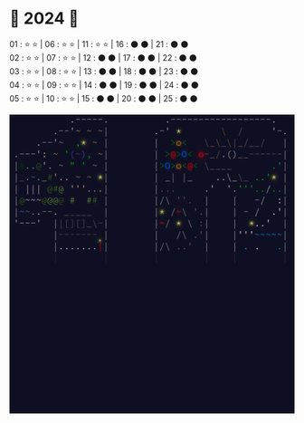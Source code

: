 # 🎅 2024 🎄

01 : ⭐ ⭐ | 06 : ⭐ ⭐ | 11 : ⭐ ⭐ | 16 : ⚫ ⚫ | 21 : ⚫ ⚫   
02 : ⭐ ⭐ | 07 : ⭐ ⭐ | 12 : ⚫ ⚫ | 17 : ⚫ ⚫ | 22 : ⚫ ⚫   
03 : ⭐ ⭐ | 08 : ⭐ ⭐ | 13 : ⚫ ⚫ | 18 : ⚫ ⚫ | 23 : ⚫ ⚫   
04 : ⭐ ⭐ | 09 : ⭐ ⭐ | 14 : ⚫ ⚫ | 19 : ⚫ ⚫ | 24 : ⚫ ⚫   
05 : ⭐ ⭐ | 10 : ⭐ ⭐ | 15 : ⚫ ⚫ | 20 : ⚫ ⚫ | 25 : ⚫ ⚫    

![2024](../screenshots/2024.png "2024")
